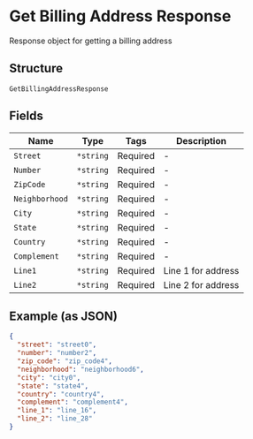 
# Get Billing Address Response

Response object for getting a billing address

## Structure

`GetBillingAddressResponse`

## Fields

| Name | Type | Tags | Description |
|  --- | --- | --- | --- |
| `Street` | `*string` | Required | - |
| `Number` | `*string` | Required | - |
| `ZipCode` | `*string` | Required | - |
| `Neighborhood` | `*string` | Required | - |
| `City` | `*string` | Required | - |
| `State` | `*string` | Required | - |
| `Country` | `*string` | Required | - |
| `Complement` | `*string` | Required | - |
| `Line1` | `*string` | Required | Line 1 for address |
| `Line2` | `*string` | Required | Line 2 for address |

## Example (as JSON)

```json
{
  "street": "street0",
  "number": "number2",
  "zip_code": "zip_code4",
  "neighborhood": "neighborhood6",
  "city": "city0",
  "state": "state4",
  "country": "country4",
  "complement": "complement4",
  "line_1": "line_16",
  "line_2": "line_28"
}
```

